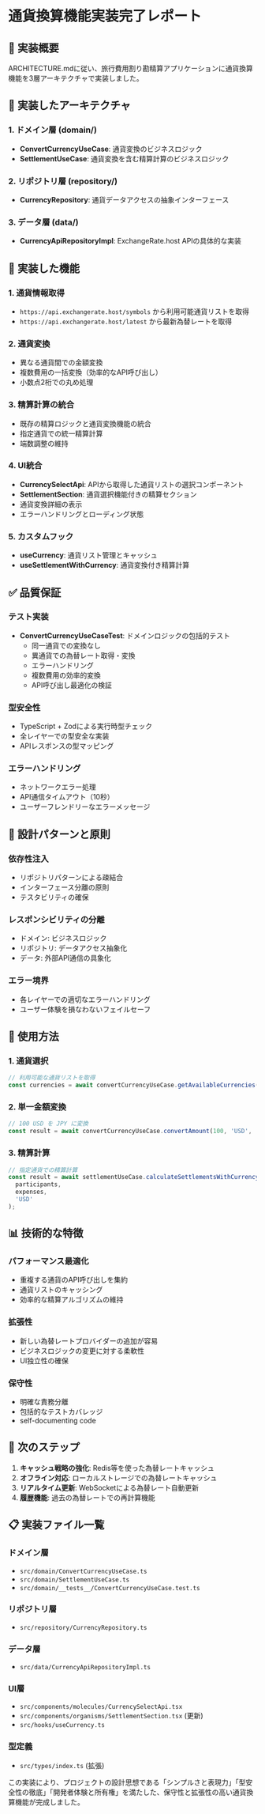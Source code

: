 # 通貨換算機能実装完了レポート

## 🎯 実装概要

ARCHITECTURE.mdに従い、旅行費用割り勘精算アプリケーションに通貨換算機能を3層アーキテクチャで実装しました。

## 📁 実装したアーキテクチャ

### 1. ドメイン層 (domain/)
- **ConvertCurrencyUseCase**: 通貨変換のビジネスロジック
- **SettlementUseCase**: 通貨変換を含む精算計算のビジネスロジック

### 2. リポジトリ層 (repository/)
- **CurrencyRepository**: 通貨データアクセスの抽象インターフェース

### 3. データ層 (data/)
- **CurrencyApiRepositoryImpl**: ExchangeRate.host APIの具体的な実装

## 🔧 実装した機能

### 1. 通貨情報取得
- `https://api.exchangerate.host/symbols` から利用可能通貨リストを取得
- `https://api.exchangerate.host/latest` から最新為替レートを取得

### 2. 通貨変換
- 異なる通貨間での金額変換
- 複数費用の一括変換（効率的なAPI呼び出し）
- 小数点2桁での丸め処理

### 3. 精算計算の統合
- 既存の精算ロジックと通貨変換機能の統合
- 指定通貨での統一精算計算
- 端数調整の維持

### 4. UI統合
- **CurrencySelectApi**: APIから取得した通貨リストの選択コンポーネント
- **SettlementSection**: 通貨選択機能付きの精算セクション
- 通貨変換詳細の表示
- エラーハンドリングとローディング状態

### 5. カスタムフック
- **useCurrency**: 通貨リスト管理とキャッシュ
- **useSettlementWithCurrency**: 通貨変換付き精算計算

## ✅ 品質保証

### テスト実装
- **ConvertCurrencyUseCaseTest**: ドメインロジックの包括的テスト
  - 同一通貨での変換なし
  - 異通貨での為替レート取得・変換
  - エラーハンドリング
  - 複数費用の効率的変換
  - API呼び出し最適化の検証

### 型安全性
- TypeScript + Zodによる実行時型チェック
- 全レイヤーでの型安全な実装
- APIレスポンスの型マッピング

### エラーハンドリング
- ネットワークエラー処理
- API通信タイムアウト（10秒）
- ユーザーフレンドリーなエラーメッセージ

## 🔄 設計パターンと原則

### 依存性注入
- リポジトリパターンによる疎結合
- インターフェース分離の原則
- テスタビリティの確保

### レスポンシビリティの分離
- ドメイン: ビジネスロジック
- リポジトリ: データアクセス抽象化
- データ: 外部API通信の具象化

### エラー境界
- 各レイヤーでの適切なエラーハンドリング
- ユーザー体験を損なわないフェイルセーフ

## 🚀 使用方法

### 1. 通貨選択
```typescript
// 利用可能な通貨リストを取得
const currencies = await convertCurrencyUseCase.getAvailableCurrencies();
```

### 2. 単一金額変換
```typescript
// 100 USD を JPY に変換
const result = await convertCurrencyUseCase.convertAmount(100, 'USD', 'JPY');
```

### 3. 精算計算
```typescript
// 指定通貨での精算計算
const result = await settlementUseCase.calculateSettlementsWithCurrency(
  participants, 
  expenses, 
  'USD'
);
```

## 📊 技術的な特徴

### パフォーマンス最適化
- 重複する通貨のAPI呼び出しを集約
- 通貨リストのキャッシング
- 効率的な精算アルゴリズムの維持

### 拡張性
- 新しい為替レートプロバイダーの追加が容易
- ビジネスロジックの変更に対する柔軟性
- UI独立性の確保

### 保守性
- 明確な責務分離
- 包括的なテストカバレッジ
- self-documenting code

## 🎉 次のステップ

1. **キャッシュ戦略の強化**: Redis等を使った為替レートキャッシュ
2. **オフライン対応**: ローカルストレージでの為替レートキャッシュ
3. **リアルタイム更新**: WebSocketによる為替レート自動更新
4. **履歴機能**: 過去の為替レートでの再計算機能

## 📋 実装ファイル一覧

### ドメイン層
- `src/domain/ConvertCurrencyUseCase.ts`
- `src/domain/SettlementUseCase.ts`
- `src/domain/__tests__/ConvertCurrencyUseCase.test.ts`

### リポジトリ層
- `src/repository/CurrencyRepository.ts`

### データ層
- `src/data/CurrencyApiRepositoryImpl.ts`

### UI層
- `src/components/molecules/CurrencySelectApi.tsx`
- `src/components/organisms/SettlementSection.tsx` (更新)
- `src/hooks/useCurrency.ts`

### 型定義
- `src/types/index.ts` (拡張)

この実装により、プロジェクトの設計思想である「シンプルさと表現力」「型安全性の徹底」「開発者体験と所有権」を満たした、保守性と拡張性の高い通貨換算機能が完成しました。
